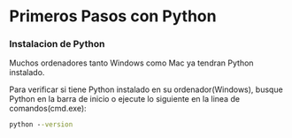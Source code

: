 # Primeros Pasos con Python

### Instalacion de Python

Muchos ordenadores tanto Windows como Mac ya tendran Python instalado.

Para verificar si tiene Python instalado en su ordenador(Windows), busque Python en la barra de inicio o ejecute lo siguiente en la linea de comandos(cmd.exe):

```cmd
python --version
```